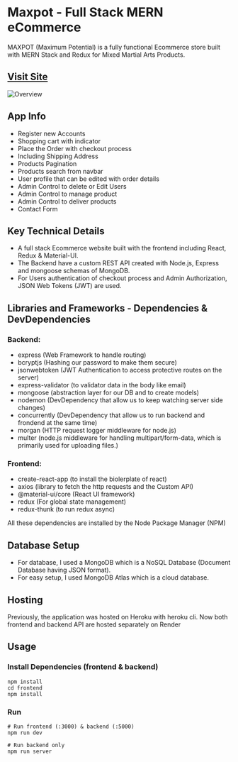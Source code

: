# Maxpot - Full Stack MERN eCommerce

MAXPOT (Maximum Potential) is a fully functional Ecommerce store built with MERN Stack and Redux for Mixed Martial Arts Products.

## [Visit Site](https://mern-maxpot.onrender.com/)

![Overview](https://i.ibb.co/zNch5jz/1.png)

## App Info

- Register new Accounts
- Shopping cart with indicator
- Place the Order with checkout process
- Including Shipping Address
- Products Pagination
- Products search from navbar
- User profile that can be edited with order details
- Admin Control to delete or Edit Users
- Admin Control to manage product
- Admin Control to deliver products
- Contact Form

## Key Technical Details

- A full stack Ecommerce website built with the frontend including React, Redux & Material-UI.
- The Backend have a custom REST API created with Node.js, Express and mongoose schemas of MongoDB.
- For Users authentication of checkout process and Admin Authorization, JSON Web Tokens (JWT) are used.

## Libraries and Frameworks - Dependencies & DevDependencies

### Backend:

- express (Web Framework to handle routing)
- bcryptjs (Hashing our password to make them secure)
- jsonwebtoken (JWT Authentication to access protective routes on the server)
- express-validator (to validator data in the body like email)
- mongoose (abstraction layer for our DB and to create models)
- nodemon (DevDependency that allow us to keep watching server side changes)
- concurrently (DevDependency that allow us to run backend and frondend at the same time)
- morgan (HTTP request logger middleware for node.js)
- multer (node.js middleware for handling multipart/form-data, which is primarily used for uploading files.)

### Frontend:

- create-react-app (to install the biolerplate of react)
- axios (library to fetch the http requests and the Custom API)
- @material-ui/core (React UI framework)
- redux (For global state management)
- redux-thunk (to run redux async)

All these dependencies are installed by the Node Package Manager (NPM)

## Database Setup

- For database, I used a MongoDB which is a NoSQL Database (Document Database having JSON format).
- For easy setup, I used MongoDB Atlas which is a cloud database.

## Hosting

Previously, the application was hosted on Heroku with heroku cli. Now both frontend and backend API are hosted separately on Render

## Usage

### Install Dependencies (frontend & backend)

```
npm install
cd frontend
npm install
```

### Run

```
# Run frontend (:3000) & backend (:5000)
npm run dev

# Run backend only
npm run server
```
